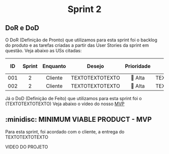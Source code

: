 <span id='topo'>

<h1 align='center'> Sprint 2 </h1>

<h2> DoR e DoD </h2>

O DoR (Definição de Pronto) que utilizamos para esta sprint foi o backlog do produto e as tarefas criadas a partir das User Stories da sprint em questão. Veja abaixo as USs citadas:

| ID  | Sprint |    Enquanto     |                                                        Desejo                                                        | Prioridade |                                             Critério de aceitação                                              |
| :-: | :----: | :-------------: | :------------------------------------------------------------------------------------------------------------------: |:----------:| :------------------------------------------------------------------------------------------------------------: |
| 001 | 2      | Cliente         | TEXTOTEXTOTEXTO                      | :red_circle: Alta       | TEXTOTEXTOTEXTO |
| 002 | 2      | Cliente         | TEXTOTEXTOTEXTO                              | :red_circle: Alta       | TEXTOTEXTOTEXTO                                                  |

Já o DoD (Definição de Feito) que utilizamos para esta sprint foi o (TEXTOTEXTOTEXTO) Veja abaixo o vídeo do nosso <a href="#MVP"> MVP </a>

<span id='MVP'>
<h2> :minidisc: MINIMUM VIABLE PRODUCT - MVP </h2>

Para esta sprint, foi acordado com o cliente, a entrega do TEXTOTEXTOTEXTO

VIDEO DO PROJETO


<!-- → [Voltar ao topo](#topo) -->
